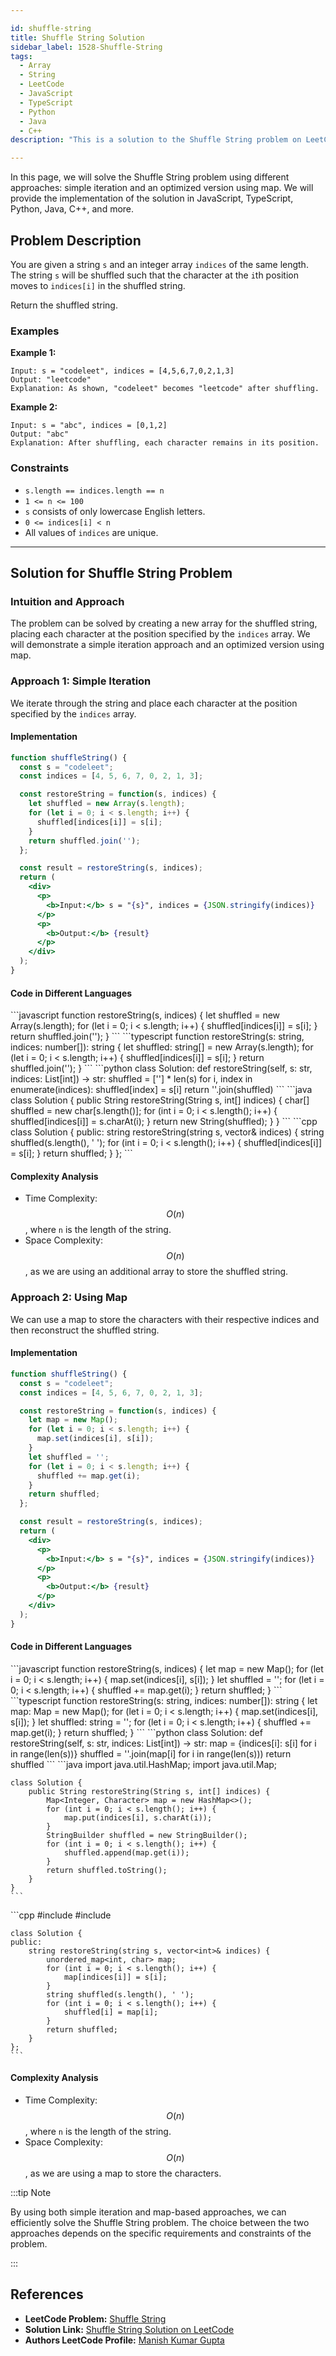 ```yaml
---

id: shuffle-string
title: Shuffle String Solution
sidebar_label: 1528-Shuffle-String
tags:
  - Array
  - String
  - LeetCode
  - JavaScript
  - TypeScript
  - Python
  - Java
  - C++
description: "This is a solution to the Shuffle String problem on LeetCode."

---
```


In this page, we will solve the Shuffle String problem using different approaches: simple iteration and an optimized version using map. We will provide the implementation of the solution in JavaScript, TypeScript, Python, Java, C++, and more.

## Problem Description

You are given a string `s` and an integer array `indices` of the same length. The string `s` will be shuffled such that the character at the `i`th position moves to `indices[i]` in the shuffled string.

Return the shuffled string.

### Examples

**Example 1:**

```plaintext
Input: s = "codeleet", indices = [4,5,6,7,0,2,1,3]
Output: "leetcode"
Explanation: As shown, "codeleet" becomes "leetcode" after shuffling.
```

**Example 2:**

```plaintext
Input: s = "abc", indices = [0,1,2]
Output: "abc"
Explanation: After shuffling, each character remains in its position.
```

### Constraints

- `s.length == indices.length == n`
- `1 <= n <= 100`
- `s` consists of only lowercase English letters.
- `0 <= indices[i] < n`
- All values of `indices` are unique.

---

## Solution for Shuffle String Problem

### Intuition and Approach

The problem can be solved by creating a new array for the shuffled string, placing each character at the position specified by the `indices` array. We will demonstrate a simple iteration approach and an optimized version using map.

<Tabs>
 <tabItem value="Simple Iteration" label="Simple Iteration">

### Approach 1: Simple Iteration

We iterate through the string and place each character at the position specified by the `indices` array.

#### Implementation

```jsx live
function shuffleString() {
  const s = "codeleet";
  const indices = [4, 5, 6, 7, 0, 2, 1, 3];

  const restoreString = function(s, indices) {
    let shuffled = new Array(s.length);
    for (let i = 0; i < s.length; i++) {
      shuffled[indices[i]] = s[i];
    }
    return shuffled.join('');
  };

  const result = restoreString(s, indices);
  return (
    <div>
      <p>
        <b>Input:</b> s = "{s}", indices = {JSON.stringify(indices)}
      </p>
      <p>
        <b>Output:</b> {result}
      </p>
    </div>
  );
}
```

#### Code in Different Languages

<Tabs>
  <TabItem value="JavaScript" label="JavaScript" default>
  <SolutionAuthor name="@manishh12"/>
   ```javascript
    function restoreString(s, indices) {
      let shuffled = new Array(s.length);
      for (let i = 0; i < s.length; i++) {
        shuffled[indices[i]] = s[i];
      }
      return shuffled.join('');
    }
    ```

  </TabItem>
  <TabItem value="TypeScript" label="TypeScript">
  <SolutionAuthor name="@manishh12"/>
   ```typescript
    function restoreString(s: string, indices: number[]): string {
      let shuffled: string[] = new Array(s.length);
      for (let i = 0; i < s.length; i++) {
        shuffled[indices[i]] = s[i];
      }
      return shuffled.join('');
    }
    ```

  </TabItem>
  <TabItem value="Python" label="Python">
  <SolutionAuthor name="@manishh12"/>
   ```python
    class Solution:
        def restoreString(self, s: str, indices: List[int]) -> str:
            shuffled = [''] * len(s)
            for i, index in enumerate(indices):
                shuffled[index] = s[i]
            return ''.join(shuffled)
    ```

  </TabItem>
  <TabItem value="Java" label="Java">
  <SolutionAuthor name="@manishh12"/>
   ```java
    class Solution {
        public String restoreString(String s, int[] indices) {
            char[] shuffled = new char[s.length()];
            for (int i = 0; i < s.length(); i++) {
                shuffled[indices[i]] = s.charAt(i);
            }
            return new String(shuffled);
        }
    }
    ```

  </TabItem>
  <TabItem value="C++" label="C++">
  <SolutionAuthor name="@manishh12"/>
   ```cpp
    class Solution {
    public:
        string restoreString(string s, vector<int>& indices) {
            string shuffled(s.length(), ' ');
            for (int i = 0; i < s.length(); i++) {
                shuffled[indices[i]] = s[i];
            }
            return shuffled;
        }
    };
    ```

  </TabItem>  
</Tabs>

#### Complexity Analysis

- Time Complexity: $$O(n)$$, where `n` is the length of the string.
- Space Complexity: $$O(n)$$, as we are using an additional array to store the shuffled string.

</tabItem>

<tabItem value="Using Map" label="Using Map">

### Approach 2: Using Map

We can use a map to store the characters with their respective indices and then reconstruct the shuffled string.

#### Implementation

```jsx live
function shuffleString() {
  const s = "codeleet";
  const indices = [4, 5, 6, 7, 0, 2, 1, 3];

  const restoreString = function(s, indices) {
    let map = new Map();
    for (let i = 0; i < s.length; i++) {
      map.set(indices[i], s[i]);
    }
    let shuffled = '';
    for (let i = 0; i < s.length; i++) {
      shuffled += map.get(i);
    }
    return shuffled;
  };

  const result = restoreString(s, indices);
  return (
    <div>
      <p>
        <b>Input:</b> s = "{s}", indices = {JSON.stringify(indices)}
      </p>
      <p>
        <b>Output:</b> {result}
      </p>
    </div>
  );
}
```

#### Code in Different Languages

<Tabs>
  <TabItem value="JavaScript" label="JavaScript" default>
  <SolutionAuthor name="@manishh12"/>
   ```javascript
    function restoreString(s, indices) {
      let map = new Map();
      for (let i = 0; i < s.length; i++) {
        map.set(indices[i], s[i]);
      }
      let shuffled = '';
      for (let i = 0; i < s.length; i++) {
        shuffled += map.get(i);
      }
      return shuffled;
    }
    ```

  </TabItem>
  <TabItem value="TypeScript" label="TypeScript">
  <SolutionAuthor name="@manishh12"/>
   ```typescript
    function restoreString(s: string, indices: number[]): string {
      let map: Map<number, string> = new Map();
      for (let i = 0; i < s.length; i++) {
        map.set(indices[i], s[i]);
      }
      let shuffled: string = '';
      for (let i = 0; i < s.length; i++) {
        shuffled += map.get(i);
      }
      return shuffled;
    }
    ```

  </TabItem>
  <TabItem value="Python" label="Python">
  <SolutionAuthor name="@manishh12"/>
   ```python
    class Solution:
        def restoreString(self, s: str, indices: List[int]) -> str:
            map = {indices[i]: s[i] for i in range(len(s))}
            shuffled = ''.join(map[i] for i in range(len(s)))
            return shuffled
    ```

  </TabItem>
  <TabItem value="Java" label="Java">
  <SolutionAuthor name="@manishh12"/>
   ```java
    import java.util.HashMap;
    import java.util.Map;

    class Solution {
        public String restoreString(String s, int[] indices) {
            Map<Integer, Character> map = new HashMap<>();
            for (int i = 0; i < s.length(); i++) {
                map.put(indices[i], s.charAt(i));
            }
            StringBuilder shuffled = new StringBuilder();
            for (int i = 0; i < s.length(); i++) {
                shuffled.append(map.get(i));
            }
            return shuffled.toString();
        }
    }
    ```

  </TabItem>
  <TabItem value="C++" label="C++">
  <SolutionAuthor name="@manishh12"/>
   ```cpp
    #include <unordered_map>
    #include <string>

    class Solution {
    public:
        string restoreString(string s, vector<int>& indices) {
            unordered_map<int, char> map;
            for (int i = 0; i < s.length(); i++) {
                map[indices[i]] = s[i];
            }
            string shuffled(s.length(), ' ');
            for (int i = 0; i < s.length(); i++) {
                shuffled[i] = map[i];
            }
            return shuffled;
        }
    };
    ```

  </TabItem>  
</Tabs>

#### Complexity Analysis

- Time Complexity: $$O(n)$$, where `n` is the length of the string.
- Space Complexity: $$O(n)$$, as we are using a map to store the characters.

</tabItem>
</Tabs>

:::tip Note

By using both simple iteration and map-based approaches, we can efficiently solve the Shuffle String problem. The choice between the two approaches depends on the specific requirements and constraints of the problem.

:::

## References

- **LeetCode Problem:** [Shuffle String](https://leetcode.com/problems/shuffle-string/)
- **Solution Link:** [Shuffle String Solution on LeetCode](https://leetcode.com/problems/shuffle-string/solution/)
- **Authors LeetCode Profile:** [Manish Kumar Gupta](https://leetcode.com/_manishh12/)


